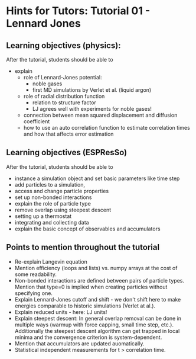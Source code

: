 # Hints for Tutors: Tutorial 01 - Lennard Jones

## Learning objectives (physics):

After the tutorial, students should be able to 

* explain
    * role of Lennard-Jones potential:
      * noble gases
      * first MD simulations by Verlet et al. (liquid argon)
    * role of radial distribution function
      * relation to structure factor
      * LJ agrees well with experiments for noble gases!
    * connection between mean squared displacement and diffusion coefficient
    * how to use an auto correlation function to estimate correlation times and how that affects error estimation


## Learning objectives (ESPResSo)

After the tutorial, students should be able to 

* instance a simulation object and set basic parameters like time step
* add particles to a simulation, 
* access and change particle properties
* set up non-bonded interactions
* explain the role of particle type
* remove overlap using steepest descent
* setting up a thermostat
* integrating and collecting data
* explain the basic concept of observables and accumulators

## Points to mention throughout the tutorial

* Re-explain Langevin equation
* Mention efficiency (loops and lists) vs. numpy arrays at the cost of some readability.
* Non-bonded interactions are defined between pairs of particle types.
  Mention that type=0 is implied when creating particles without specifying one.
* Explain Lennard-Jones cutoff and shift - we don't shift here to make energies comparable to historic simulations (Verlet at al.).
* Explain reduced units - here: LJ units!
* Explain steepest descent: In general overlap removal can
  be done in multiple ways (warmup with force capping, 
  small time step, etc.).
  Additionally the steepest descent algorithm can get trapped in local minima and the convergence criterion is system-dependent.
* Mention that accumulators are updated auomatically.
* Statistical independent measurements for t > correlation time.
